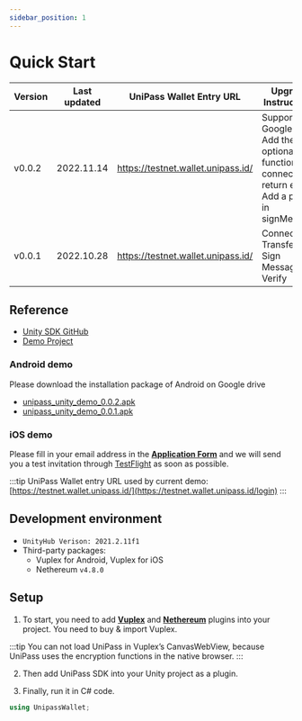 ```yaml
---
sidebar_position: 1
---
```


# Quick Start

| Version | Last updated | UniPass Wallet Entry URL           | Upgrade Instructions                                                                                    |
| ------- | ------------ | ---------------------------------- | ------------------------------------------------------------------------------------------------------- |
| v0.0.2  | 2022.11.14   | https://testnet.wallet.unipass.id/ | Support Google login. Add the optional function of connect to return email. Add a prefix in signMessage |
| v0.0.1  | 2022.10.28   | https://testnet.wallet.unipass.id/ | Connect / Transfer / Sign Message & Verify                                                              |

## Reference

- [Unity SDK GitHub](https://github.com/UniPassID/unipass-unity-web-sdk)
- [Demo Project](https://github.com/UniPassID/unipass-unity-web-sdk/blob/master/Example/unipass_demo.cs)

### Android demo

Please download the installation package of Android on Google drive

- [unipass_unity_demo_0.0.2.apk](https://drive.google.com/file/d/1uU7Qek-bKV6CSsEI6Uhen6Nzj_AUAMI7/view?usp=sharing)
- [unipass_unity_demo_0.0.1.apk](https://drive.google.com/file/d/1nKyi6eJJ7N2OnrIpH7WpypDFluwtZ0z7/view?usp=sharing)

### iOS demo

Please fill in your email address in the [**Application Form**](https://mtf0xus26cg.typeform.com/to/TW0Eh9Yu) and we will send you a test invitation through [TestFlight](https://apps.apple.com/us/app/testflight/id899247664) as soon as possible.

:::tip
UniPass Wallet entry URL used by current demo: [https://testnet.wallet.unipass.id/](https://testnet.wallet.unipass.id/login)
:::

## Development environment

- `UnityHub Verison: 2021.2.11f1`
- Third-party packages:
  - Vuplex for Android, Vuplex for iOS
  - Nethereum `v4.8.0`

## Setup

1. To start, you need to add [**Vuplex**](https://store.vuplex.com/webview/overview) and [**Nethereum**](https://docs.nethereum.com/en/latest/nethereum-smartcontrats-gettingstarted/) plugins into your project. You need to buy & import Vuplex.

:::tip
You can not load UniPass in Vuplex’s CanvasWebView, because UniPass uses the encryption functions in the native browser.
:::

2. Then add UniPass SDK into your Unity project as a plugin.

3. Finally, run it in C# code.

```csharp
using UnipassWallet;
```
